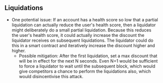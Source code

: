 ## Liquidations

* One potential issue: If an account has a health score so low that a partial liquidation can actually reduce the user's health score, then a liquidator might deliberately do a small partial liquidation. Because this reduces the user's health score, it could actually increase the discount the liquidator receives on subsequent liquidations. The liquidator could do this in a smart contract and iteratively increase the discount higher and higher.
  * Possible mitigation: After the first liquidation, set a max discount that will be in effect for the next N seconds. Even N=1 would be sufficient to force a liquidator to wait until the subsequent block, which would give competitors a chance to perform the liquidations also, which would disincentivise this attack.
